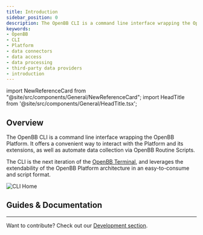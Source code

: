 ```yaml
---
title: Introduction
sidebar_position: 0
description: The OpenBB CLI is a command line interface wrapping the OpenBB Platform. It offers a convenient way to interact with the Platform and its extensions, as well as automate data collection via OpenBB Routine Scripts. No experience with Python, or other programming languages, is required.
keywords:
- OpenBB
- CLI
- Platform
- data connectors
- data access
- data processing
- third-party data providers
- introduction
---
```


<!-- markdownlint-disable MD012 MD031 MD033 -->

import NewReferenceCard from "@site/src/components/General/NewReferenceCard";
import HeadTitle from '@site/src/components/General/HeadTitle.tsx';

<HeadTitle title="OpenBB CLI Docs" />

## Overview

The OpenBB CLI is a command line interface wrapping the OpenBB Platform. It offers a convenient way to interact with the Platform and its extensions, as well as automate data collection via OpenBB Routine Scripts.

The CLI is the next iteration of the [OpenBB Terminal](/terminal), and leverages the extendability of the OpenBB Platform architecture in an easy-to-consume and script format.

![CLI Home](https://github.com/OpenBB-finance/OpenBBTerminal/assets/85772166/d1617c3b-c83d-4491-a7bc-986321fd7230)

## Guides & Documentation

<ul className="grid grid-cols-1 gap-4 -ml-6">
<NewReferenceCard
    title="Installation"
    description="An installation guide for the OpenBB CLI."
    url="cli/installation"
/>
<NewReferenceCard
    title="Quick Start"
    description="A quick start guide for the OpenBB CLI."
    url="cli/quickstart"
/>
<NewReferenceCard
    title="Configuration & Settings"
    description="An explanation of the settings and environment variables that customize the look and feel of the OpenBB CLI."
    url="cli/configuration"
/>
<NewReferenceCard
    title="Hub Synchronization"
    description="An overview of the `/account` menu and synchronizing settings with the OpenBB Hub."
    url="cli/hub"
/>
<NewReferenceCard
    title="Data Sources"
    description="How-to switch providers for a command, and define the default source for a function."
    url="cli/data-sources"
/>
<NewReferenceCard
    title="OpenBBUserData Folder"
    description="The OpenBBUserData folder is where exports, routines, and other related files are saved."
    url="cli/openbbuserdata"
/>
<NewReferenceCard
    title="Interactive Tables"
    description="Understand how to sort, filter, hide columns, display more rows or export data on our tables."
    url="cli/interactive-tables"
/>
<NewReferenceCard
    title="Interactive Charts"
    description="Explore how to overlay charts, change titles, draw lines, add text and much more on our charts."
    url="cli/interactive-charts"
/>
</ul>

---

Want to contribute? Check out our [Development section](/platform/development).
